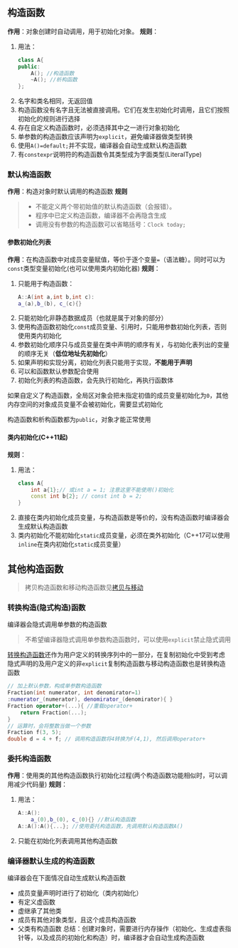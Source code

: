 ## 构造函数
**作用**：对象创建时自动调用，用于初始化对象。
**规则**：
1. 用法：
    ```cpp
    class A{
    public:
        A(); //构造函数
        ~A(); //析构函数 
    };
    ```
2. 名字和类名相同，无返回值
3. 构造函数没有名字且无法被直接调用。它们在发生初始化时调用，且它们按照初始化的规则进行选择
4. 存在自定义构造函数时，必须选择其中之一进行对象初始化
5. 单参数的构造函数应该声明为`explicit`，避免编译器做类型转换
6. 使用`A()=default;`并不实现，编译器会自动生成默认构造函数
7. 有`constexpr`说明符的构造函数令其类型成为字面类型(LiteralType)

### 默认构造函数
**作用**：构造对象时默认调用的构造函数
**规则**
> - 不能定义两个带初始值的默认构造函数（会报错）。
> - 程序中已定义构造函数，编译器不会再隐含生成
> - 调用没有参数的构造函数可以省略括号：`Clock today;`


#### 参数初始化列表
**作用**：在构造函数中对成员变量赋值，等价于逐个变量`=`（语法糖）。同时可以为`const`类型变量初始化(也可以使用类内初始化器)
**规则**：
1. 只能用于构造函数：
    ```cpp
    A::A(int a,int b,int c):
    a_(a),b_(b), c_(c){}
    ```
2. 只能初始化非静态数据成员（也就是属于对象的部分）
3. 使用构造函数初始化`const`成员变量、引用时，只能用参数初始化列表，否则使用类内初始化
4. 参数初始化顺序只与成员变量在类中声明的顺序有关，与初始化表列出的变量的顺序无关（**低位地址先初始化**）
5. 如果声明和实现分离，初始化列表只能用于实现，**不能用于声明**
6. 可以和函数默认参数配合使用
7. 初始化列表的构造函数，会先执行初始化，再执行函数体

如果自定义了构造函数，全局区对象会把未指定初值的成员变量初始化为`0`，其他内存空间的对象成员变量不会被初始化，需要显式初始化

构造函数和析构函数都为`public`，对象才能正常使用

#### 类内初始化(C++11起)
**规则**：
1. 用法：
    ```cpp
    class A{
        int a{1};// 或int a = 1; 注意这里不能使用()初始化
        const int b{2}; // const int b = 2;
    }
    ```
2. 直接在类内初始化成员变量，与构造函数是等价的，没有构造函数时编译器会生成默认构造函数
3. 类内初始化不能初始化`static`成员变量，必须在类外初始化（C++17可以使用`inline`在类内初始化`static`成员变量）


## 其他构造函数
> 拷贝构造函数和移动构造函数见[拷贝与移动](./4.拷贝与移动.md)

### 转换构造(隐式构造)函数
编译器会隐式调用单参数的构造函数
> 不希望编译器隐式调用单参数构造函数时，可以使用`explicit`禁止隐式调用

[转换构造函数](../4.函数/4.转换函数.md)还作为用户定义的转换序列中的一部分，在复制初始化中受到考虑
隐式声明的及用户定义的非`explicit`复制构造函数与移动构造函数也是转换构造函数
```cpp
// 加上默认参数，构成单参数构造函数
Fraction(int numerator, int denomirator=1)
:numerator_(numerator), denomirator_(denomirator){ }
Fraction operator+(...){ //重载operator+
    return Fraction(...);
}
// 运算时，会将整数当做一个参数
Fraction f(3, 5);
double d = 4 + f; // 调用构造函数将4转换为F(4,1), 然后调用operator+
```

### 委托构造函数
**作用**：使用类的其他构造函数执行初始化过程(两个构造函数功能相似时，可以调用减少代码量)
**规则**：
1. 用法：
    ```cpp
    A::A():
        a_(0),b_(0), c_(0){} //默认构造函数
    A::A():A(){...}; //使用委托构造函数，先调用默认构造函数A()
    ```
2. 只能在初始化列表调用其他构造函数

### 编译器默认生成的构造函数
编译器会在下面情况自动生成默认构造函数
- 成员变量声明时进行了初始化（类内初始化）
- 有定义虚函数
- 虚继承了其他类
- 成员有其他对象类型，且这个成员构造函数
- 父类有构造函数
总结：创建对象时，需要进行内存操作（初始化、生成虚表指针等，以及成员的初始化和构造）时，编译器才会自动生成构造函数